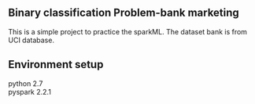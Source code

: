 ## Binary classification Problem-bank marketing
This is a simple project to practice the sparkML. The dataset bank is from UCI database. 
## Environment setup
python 2.7\
pyspark 2.2.1
